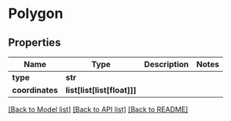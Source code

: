 # Polygon

## Properties
Name | Type | Description | Notes
------------ | ------------- | ------------- | -------------
**type** | **str** |  | 
**coordinates** | **list[list[list[float]]]** |  | 

[[Back to Model list]](../README.md#documentation-for-models) [[Back to API list]](../README.md#documentation-for-api-endpoints) [[Back to README]](../README.md)

